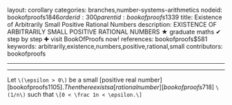 layout: corollary
categories: branches,number-systems-arithmetics
nodeid: bookofproofs$1846
orderid: 300
parentid: bookofproofs$1339
title: Existence of Arbitrarily Small Positive Rational Numbers
description: EXISTENCE OF ARBITRARILY SMALL POSITIVE RATIONAL NUMBERS &#9733; graduate maths &#10004; step by step &#10010; visit BookOfProofs now!
references: bookofproofs$581
keywords: arbitrarily,existence,numbers,positive,rational,small
contributors: bookofproofs

---


---

Let `\(\epsilon > 0\)` be a small [positive real number][bookofproofs$1105]. Then there exists a [rational number][bookofproofs$718] `\(1/n\)` such that `\[0 < \frac 1n < \epsilon.\]`
